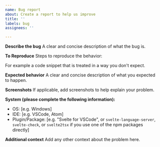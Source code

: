 ```yaml
---
name: Bug report
about: Create a report to help us improve
title: ''
labels: bug
assignees: ''

---
```


<!-- Before you submit a bug, please make sure that:
- you have searched and found no existing open issue with the problem at hand
- you don't have   "files.associations": {"*.svelte": "html"  }   inside your VSCode settings (if you can't remember ever doing that, you don't have that)
- you are using Svelte for Vscode (NOT the old "Svelte" by James Birtles) and have disabled all other Svelte-related extensions to reproduce the bug
- if it's a preprocessor related bug like "can't use typescript", did you setup `svelte-preprocess` and/or `svelte.config.js`? See the docs for more info.
-->

**Describe the bug**
A clear and concise description of what the bug is.

**To Reproduce**
Steps to reproduce the behavior:

For example a code snippet that is treated in a way you don't expect.

**Expected behavior**
A clear and concise description of what you expected to happen.

**Screenshots**
If applicable, add screenshots to help explain your problem.

**System (please complete the following information):**

- OS: [e.g. Windows]
- IDE: [e.g. VSCode, Atom]
- Plugin/Package: [e.g. "Svelte for VSCode", or `svelte-language-server`, `svelte-check`, or `svelte2tsx` if you use one of the npm packages directly]

**Additional context**
Add any other context about the problem here.

<!-- Want to help us out? Read this to get started:
https://github.com/sveltejs/language-tools#development
-->
